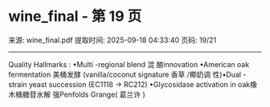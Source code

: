 # wine_final - 第 19 页

来源: wine_final.pdf
提取时间: 2025-09-18 04:33:40
页码: 19/21

---

Quality Hallmarks :
•Multi -regional blend 混
酿innovation
•American oak 
fermentation 美桶发酵
(vanilla/coconut 
signature 香草 /椰奶调
性)•Dual -strain yeast 
succession (EC1118 → 
RC212)
•Glycosidase activation 
in oak橡木桶糖苷水解
强Penfolds Grange( 葛兰许 )